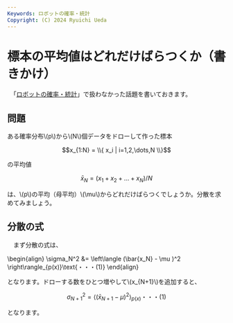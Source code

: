 ```yaml
---
Keywords: ロボットの確率・統計
Copyright: (C) 2024 Ryuichi Ueda
---
```


# 標本の平均値はどれだけばらつくか（書きかけ）


　「[ロボットの確率・統計](https://amzn.to/4eYBEk4)」で扱わなかった話題を書いておきます。

## 問題

ある確率分布\\(p\\)から\\(N\\)個データをドローして作った標本

$$x_{1:N} = \\{ x_i | i=1,2,\dots,N \\}$$

の平均値

$$\bar{x}_N = (x_1 + x_2 + \dots + x_N)/N$$


は、\\(p\\)の平均（母平均）\\(\mu\\)からどれだけばらつくでしょうか。分散を求めてみましょう。


## 分散の式


　まず分散の式は、


\begin{align}
\sigma_N^2 &= \left\langle (\bar{x_N} - \mu )^2 \right\rangle_{p(x)}\text{・・・(1)}
\end{align}



となります。ドローする数をひとつ増やして\\(x_{N+1}\\)を追加すると、

$$\sigma_{N+1}^2 = \left\langle (\bar{x}_{N+1} - \mu )^2 \right\rangle_{p(x)}\text{・・・(1)}$$

となります。
